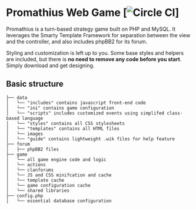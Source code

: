 Promathius Web Game [![Circle CI](https://circleci.com/gh/Shopify/Timber.svg?style=svg)]
=====================

Promathius is a turn-based strategy game built on PHP and MySQL. It leverages the Smarty Template Framework for separation between the view and the controller, and also includes phpBB2 for its forum.

Styling and customization is left up to you. Some base styles and helpers are included, but there is **no need to remove any code before you start**. Simply download and get designing.

Basic structure
---------------
```
├── data
│   └── "includes" contains javascript front-end code
│   └── "ini" contains game configuration
│   └── "scripts" includes customized events using simplifed class-based language
│   └── "styles" contains all CSS stylesheets
│   └── "templates" contains all HTML files
│   └── images
│   └── "guide" contains lightweight .wik files for help feature
├── forum
│   ├── phpBB2 files
├── game
│   └── all game engine code and logic
│   └── actions
│   └── clanforums
│   └── JS and CSS minifcation and cache
│   └── template cache
│   └── game configuration cache
│   └── shared libraries
├── config.php
│   └── essential database configuration
```